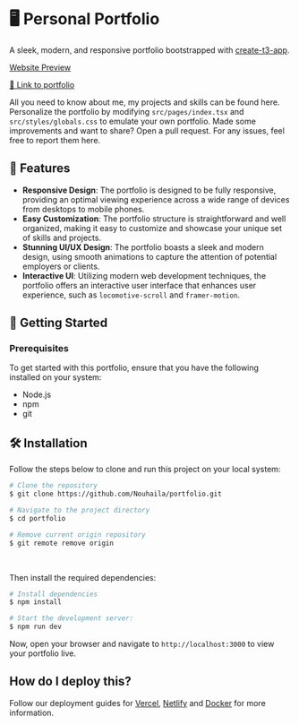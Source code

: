 # 🖥️ Personal Portfolio

A sleek, modern, and responsive portfolio bootstrapped with [create-t3-app](https://create.t3.gg/).

[Website Preview](https://github.com/Nouhaila/portfolio/assets/77996774/b73b02d7-0657-41e3-9124-e6d04b17fe93)

[🔗 Link to portfolio](https://www.Nouhaila.codes)

All you need to know about me, my projects and skills can be found here. Personalize the portfolio by modifying `src/pages/index.tsx` and `src/styles/globals.css` to emulate your own portfolio. Made some improvements and want to share? Open a pull request.
For any issues, feel free to report them here.

## 🎉 Features
- **Responsive Design**: The portfolio is designed to be fully responsive, providing an optimal viewing experience across a wide range of devices from desktops to mobile phones.
- **Easy Customization**: The portfolio structure is straightforward and well organized, making it easy to customize and showcase your unique set of skills and projects.
- **Stunning UI/UX Design**: The portfolio boasts a sleek and modern design, using smooth animations to capture the attention of potential employers or clients.
- **Interactive UI**: Utilizing modern web development techniques, the portfolio offers an interactive user interface that enhances user experience, such as `locomotive-scroll` and `framer-motion`.

## 🚀 Getting Started

### Prerequisites
To get started with this portfolio, ensure that you have the following installed on your system:
- Node.js
- npm
- git

## 🛠️ Installation
Follow the steps below to clone and run this project on your local system:

```bash
# Clone the repository
$ git clone https://github.com/Nouhaila/portfolio.git

# Navigate to the project directory
$ cd portfolio

# Remove current origin repository
$ git remote remove origin
```

<br />

Then install the required dependencies:
```bash
# Install dependencies
$ npm install

# Start the development server:
$ npm run dev
```
Now, open your browser and navigate to `http://localhost:3000` to view your portfolio live.


## How do I deploy this?

Follow our deployment guides for [Vercel](https://create.t3.gg/en/deployment/vercel), [Netlify](https://create.t3.gg/en/deployment/netlify) and [Docker](https://create.t3.gg/en/deployment/docker) for more information.
